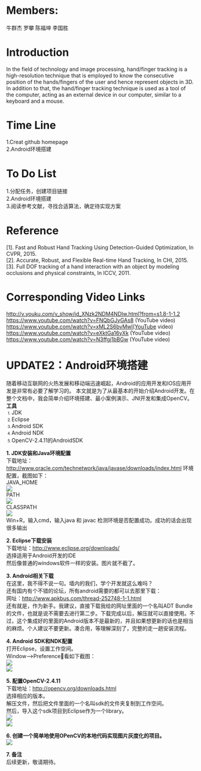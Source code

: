 # Members: 
牛群杰 罗攀 陈福坤 李国胜
# Introduction
In the field of technology and image processing, hand/finger tracking is 
a high-resolution technique that is employed to know the consecutive position 
of the hands/fingers of the user and hence represent objects in 3D. In addition 
to that, the hand/finger tracking technique is used as a tool of the computer, 
acting as an external device in our computer, similar to a keyboard and 
a mouse.      
# Time Line      
1.Creat github homepage                 
2.Android环境搭建                 
# To Do List
1.分配任务，创建项目链接                     
2.Android环境搭建           
3.阅读参考文献，寻找合适算法，确定待实现方案             

# Reference
[1]. Fast and Robust Hand Tracking Using Detection-Guided Optimization, In CVPR, 2015.     
[2]. Accurate, Robust, and Flexible Real-time Hand Tracking, In CHI, 2015.      
[3]. Full DOF tracking of a hand interaction with an object by modeling occlusions and physical constraints, In ICCV, 2011.     

# Corresponding Video Links
http://v.youku.com/v_show/id_XNzk2NDM4NDIw.html?from=s1.8-1-1.2     
https://www.youtube.com/watch?v=FNQbGJyGAs8 (YouTube video)     
https://www.youtube.com/watch?v=xML2S6bvMwI(YouTube video)     
https://www.youtube.com/watch?v=eXktGa16yXk (YouTube video)     
https://www.youtube.com/watch?v=N3ffgj1bBGw (YouTube video)    

# UPDATE2：Android环境搭建
随着移动互联网的火热发展和移动端迅速崛起，Android的应用开发和IOS应用开发是非常有必要了解学习的。
本文就是为了从最基本的开始介绍Android开发。在整个文档中，我会简单介绍环境搭建、最小案例演示、JNI开发和集成OpenCV。      
**工具**        
⒈JDK    
⒉Eclipse   
⒊Android SDK   
⒋Android NDK   
⒌OpenCV-2.4.11的AndroidSDK      

**1. JDK安装和Java环境配置**      
下载地址：http://www.oracle.com/technetwork/java/javase/downloads/index.html
环境配置，截图如下：   
JAVA_HOME   
![](https://github.com/philniu/philniu.github.io/blob/master/1.png)           
PATH     
![](https://github.com/philniu/philniu.github.io/blob/master/2.png)       
CLASSPATH    
![](https://github.com/philniu/philniu.github.io/blob/master/3.png)                       
Win+R，输入cmd，输入java 和 javac 检测环境是否配置成功。成功的话会出现很多输出      

**2. Eclipse下载安装**     
下载地址：http://www.eclipse.org/downloads/    
选择适用于Android开发的IDE      
然后像普通的windows软件一样的安装。图片就不截了。    

**3. Android相关下载**                
在这里，我不得不说一句。墙内的我们，学个开发就这么难吗？   
还有国内有个不错的论坛，所有android需要的都可以去那里下载：   
网址：http://www.apkbus.com/thread-252748-1-1.html    
还有就是，作为新手。我建议，直接下载我给的网址里面的一个名叫ADT Bundle的文件，也就是说不需要去进行第二步。下载完成以后，解压就可以直接使用。不过，这个集成好的里面的Android版本不是最新的，并且如果想更新的话也是相当的麻烦。个人建议不要更新。凑合用，等理解深刻了，完整的走一趟安装流程。     

**4. Android SDK和NDK配置**         
打开Eclipse，设置工作空间。      
Window—>Preference看如下截图：     
![](https://github.com/philniu/philniu.github.io/blob/master/4.png)                   
![](https://github.com/philniu/philniu.github.io/blob/master/5.png)                        

**5. 配置OpenCV-2.4.11**        
下载地址：http://opencv.org/downloads.html    
选择相应的版本。    
解压文件，然后把文件里面的一个名叫sdk的文件夹复制到工作空间。        
然后，导入这个sdk项目到Eclipse作为一个library。      
![](https://github.com/philniu/philniu.github.io/blob/master/6.png)              
![](https://github.com/philniu/philniu.github.io/blob/master/7.png)                 

**6. 创建一个简单地使用OPenCV的本地代码实现图片灰度化的项目。**                        
![](https://github.com/philniu/philniu.github.io/blob/master/8.png)                                                 

**7. 备注**                    
后续更新，敬请期待。                

       




